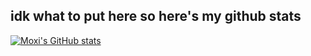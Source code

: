 ## idk what to put here so here's my github stats

[![Moxi's GitHub stats](https://github-readme-stats.vercel.app/api?username=1-moxiu&show_icons=true)](https://github.com/1-moxiu/github-readme-stats&show_icons=true)
